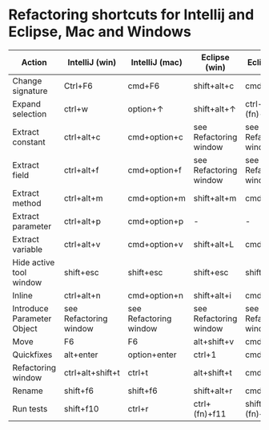 # Refactoring shortcuts for Intellij and Eclipse, Mac and Windows

| Action | IntelliJ (win) | IntelliJ (mac) | Eclipse (win) | Eclipse (mac) |
| --- | --- | --- | --- | --- |
| Change signature | Ctrl+F6 | cmd+F6 | shift+alt+c | cmd+option+c |
| Expand selection | ctrl+w | option+↑ | shift+alt+↑ | ctrl-shift-(fn)-↑ |
| Extract constant | ctrl+alt+c | cmd+option+c | see Refactoring window | see Refactoring window |
| Extract field | ctrl+alt+f | cmd+option+f | see Refactoring window | see Refactoring window |
| Extract method | ctrl+alt+m | cmd+option+m | shift+alt+m | cmd+option+m |
| Extract parameter | ctrl+alt+p | cmd+option+p | - | - |
| Extract variable | ctrl+alt+v | cmd+option+v | shift+alt+L | cmd+option+L |
| Hide active tool window | shift+esc | shift+esc | shift+esc | shift+esc |
| Inline | ctrl+alt+n | cmd+option+n | shift+alt+i | cmd+option+i |
| Introduce Parameter Object | see Refactoring window | see Refactoring window | see Refactoring window | see Refactoring window |
| Move | F6 | F6 | alt+shift+v | cmd+option+v |
| Quickfixes | alt+enter | option+enter | ctrl+1 | cmd+1 |
| Refactoring window | ctrl+alt+shift+t | ctrl+t | alt+shift+t | cmd+option+t |
| Rename | shift+f6 | shift+f6 | shift+alt+r | cmd+option+r |
| Run tests | shift+f10 | ctrl+r | ctrl+(fn)+f11 | shift+cmd+(fn)+f11 |
